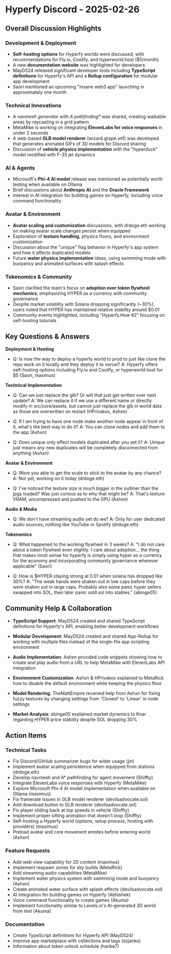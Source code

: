 # Hyperfy Discord - 2025-02-26

## Overall Discussion Highlights

### Development & Deployment
- **Self-hosting options** for Hyperfy worlds were discussed, with recommendations for Fly.io, Coolify, and hyperworld.host ($5/month)
- A new **documentation website** was highlighted for developers
- MayD524 released significant developer tools including **TypeScript definitions** for Hyperfy's API and a **Rollup configuration** for modular app development
- Saori mentioned an upcoming "insane web3 app" launching in approximately one month

### Technical Innovations
- A **navmesh generator with A* pathfinding** was shared, creating walkable areas by raycasting in a grid pattern
- MetaMike is working on integrating **ElevenLabs for voice responses** in under 2 seconds
- A web-based **GLB model renderer** (wizard.grape.wtf) was developed that generates animated GIFs of 3D models for Discord sharing
- Discussion of **vehicle physics implementation** with the "hyperduck" model modified with F-35 jet dynamics

### AI & Agents
- Microsoft's **Phi-4 AI model** release was mentioned as potentially worth testing when available on Ollama
- Brief discussions about **Anthropic AI** and the **Oracle Framework**
- Interest in AI integration for building games on Hyperfy, including voice command functionality

### Avatar & Environment
- **Avatar scaling and customization** discussions, with drdoge.eth working on making avatar scale changes persist when equipped
- Exploration of **texture handling**, physics floors, and environment customization
- Discussion about the "unique" flag behavior in Hyperfy's app system and how it affects duplicated models
- Future **water physics implementation** ideas, using swimming mode with buoyancy and animated surfaces with splash effects

### Tokenomics & Community
- Saori clarified the team's focus on **adoption over token flywheel mechanics**, emphasizing HYPER as a currency with community governance
- Despite market volatility with Solana dropping significantly (~30%), users noted that HYPER has maintained relative stability around $0.01
- Community events highlighted, including "Hyperfy.How #2" focusing on self-hosting tutorials

## Key Questions & Answers

**Deployment & Hosting**
- Q: Is now the way to deploy a hyperfy world to prod to just like clone the repo work on it locally and they deploy it to vercel?
  A: Hyperfy offers self-hosting options including Fly.io and Coolify, or hyperworld.host for $5 (Saori, maximus)

**Technical Implementation**
- Q: Can we just replace the glb? Or will that just get written over next update?
  A: We can replace it if we use a different name or directly modify in src/core/assets, but cannot just replace the glb in world data as those are overwritten on restart (HPrivakos, Ashxn)

- Q: If I am trying to have one node make another node appear in front of it, what's the best way to do it?
  A: You can clone nodes and add them to the app (Ashxn)

- Q: Does unique only effect models duplicated after you set it?
  A: Unique just means any new duplicates will be completely disconnected from anything (Ashxn)

**Avatar & Environment**
- Q: Were you able to get the scale to stick to the avatar by any chance?
  A: Not yet, working on it today (drdoge.eth)

- Q: I've noticed the texture size is much bigger in the outliner than the jpgs loaded? Was just curious as to why that might be?
  A: That's texture VRAM, uncompressed and pushed to the GPU (Ashxn)

**Audio & Media**
- Q: We don't have streaming audio yet do we?
  A: Only for user dedicated audio sources, nothing like YouTube or Spotify (drdoge.eth)

**Tokenomics**
- Q: What happened to the working flywheel in 3 weeks?
  A: "I do not care about a token flywheel even slightly. I care about adoption... the thing that makes most sense for hyperfy is simply using hyper as a currency for the economy and incorporating community governance wherever applicable" (Saori)

- Q: How is $HYPER staying strong at 0.01 when solana has dropped like 30%?
  A: "The weak hands were shaken out in low caps before they were shaken out in large caps. Probably also some panic hyper sellers swapped into SOL, then later panic sold sol into stables." (abinge05)

## Community Help & Collaboration

- **TypeScript Support**: MayD524 created and shared TypeScript definitions for Hyperfy's API, enabling better development workflows
  
- **Modular Development**: MayD524 created and shared App-Rollup for working with multiple files instead of the single-file app scripting environment

- **Audio Implementation**: Ashxn provided code snippets showing how to create and play audio from a URL to help MetaMike with ElevenLabs API integration

- **Environment Customization**: Ashxn & HPrivakos explained to MetaRick how to disable the default environment while keeping the physics floor

- **Model Rendering**: TheMattEmpire received help from Ashxn for fixing fuzzy textures by changing settings from 'Closest' to 'Linear' in node settings

- **Market Analysis**: abinge05 explained market dynamics to Knar regarding HYPER price stability despite SOL dropping 30%

## Action Items

### Technical Tasks
- Fix Discord/GitHub summarizer bugs for wider usage (jin)
- Implement avatar scaling persistence when equipped from stations (drdoge.eth)
- Develop navmesh and A* pathfinding for agent movement (Shiffty)
- Integrate ElevenLabs voice responses with Hyperfy (MetaMike)
- Explore Microsoft Phi-4 AI model implementation when available on Ollama (maximus)
- Fix framerate issues in GLB model renderer (devilsadvocate.sol)
- Add download button to GLB renderer (devilsadvocate.sol)
- Fix player sliding back at top speeds in vehicle (Shiffty)
- Implement proper sitting animation that doesn't loop (Shiffty)
- Self-hosting a Hyperfy world (options, setup process, hosting with providers) (maximus)
- Preload avatar and core movement emotes before entering world (Ashxn)

### Feature Requests
- Add web view capability for 2D content (maximus)
- Implement respawn zones for sky builds (MetaRick)
- Add streaming audio capabilities (MetaMike)
- Implement water physics system with swimming mode and buoyancy (Ashxn)
- Create animated water surface with splash effects (devilsadvocate.sol)
- AI integration for building games on Hyperfy (Abhishek)
- Voice command functionality to create games (Akuma)
- Implement functionality similar to Levels.io's AI-generated 3D world from text (Akuma)

### Documentation
- Create TypeScript definitions for Hyperfy API (MayD524)
- Improve app marketplace with collections and tags (szjanko)
- Information about token unlock schedule (harike7)
